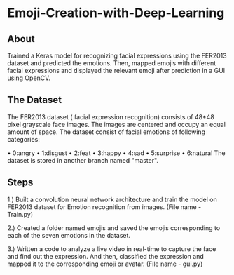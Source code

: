 # Emoji-Creation-with-Deep-Learning
## About
Trained a Keras model for recognizing facial expressions using the FER2013 dataset and predicted the emotions. Then, mapped emojis with different facial expressions and displayed 
the relevant emoji after prediction in a GUI using OpenCV.

## The Dataset
The FER2013 dataset ( facial expression recognition) consists of 48*48 pixel grayscale face images. The images are centered and occupy an equal amount of space. The dataset consist of facial emotions of following categories:

• 0:angry
• 1:disgust
• 2:feat
• 3:happy
• 4:sad
• 5:surprise
• 6:natural
The dataset is stored in another branch named "master".

## Steps
1.) Built a convolution neural network architecture and train the model on FER2013 dataset for Emotion recognition from images. (File name - Train.py)

2.) Created a folder named emojis and saved the emojis corresponding to each of the seven emotions in the dataset.

3.) Written a code to analyze a live video in real-time to capture the face and find out the expression. And then, classified the expression 
and mapped it to the corresponding emoji or avatar. (File name - gui.py)
